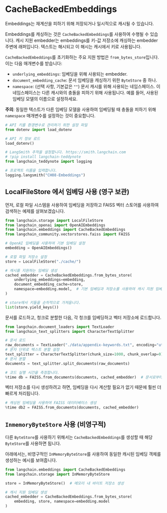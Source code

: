 # CacheBackedEmbeddings

Embeddings는 재계산을 피하기 위해 저장되거나 일시적으로 캐시될 수 있습니다.

Embeddings를 캐싱하는 것은 `CacheBackedEmbeddings`를 사용하여 수행될 수 있습니다. 캐시 지원 embedder는 embeddings를 키-값 저장소에 캐싱하는 embedder 주변에 래퍼입니다. 텍스트는 해시되고 이 해시는 캐시에서 키로 사용됩니다.

`CacheBackedEmbeddings`를 초기화하는 주요 지원 방법은 `from_bytes_store`입니다. 이는 다음 매개변수를 받습니다:

- `underlying_embeddings`: 임베딩을 위해 사용되는 embedder.
- `document_embedding_cache`: 문서 임베딩을 캐싱하기 위한 `ByteStore` 중 하나.
- `namespace`: (선택 사항, 기본값은 `""`) 문서 캐시를 위해 사용되는 네임스페이스. 이 네임스페이스는 다른 캐시와의 충돌을 피하기 위해 사용됩니다. 예를 들어, 사용된 임베딩 모델의 이름으로 설정하세요.

**주의**: 동일한 텍스트가 다른 임베딩 모델을 사용하여 임베딩될 때 충돌을 피하기 위해 `namespace` 매개변수를 설정하는 것이 중요합니다.

```python
# API 키를 환경변수로 관리하기 위한 설정 파일
from dotenv import load_dotenv

# API 키 정보 로드
load_dotenv()
```

```python
# LangSmith 추적을 설정합니다. https://smith.langchain.com
# !pip install langchain-teddynote
from langchain_teddynote import logging

# 프로젝트 이름을 입력합니다.
logging.langsmith("CH08-Embeddings")
```

## LocalFileStore 에서 임베딩 사용 (영구 보관)

먼저, 로컬 파일 시스템을 사용하여 임베딩을 저장하고 FAISS 벡터 스토어를 사용하여 검색하는 예제를 살펴보겠습니다.

```python
from langchain.storage import LocalFileStore
from langchain_openai import OpenAIEmbeddings
from langchain.embeddings import CacheBackedEmbeddings
from langchain_community.vectorstores.faiss import FAISS

# OpenAI 임베딩을 사용하여 기본 임베딩 설정
embedding = OpenAIEmbeddings()

# 로컬 파일 저장소 설정
store = LocalFileStore("./cache/")

# 캐시를 지원하는 임베딩 생성
cached_embedder = CacheBackedEmbeddings.from_bytes_store(
    underlying_embeddings=embedding,
    document_embedding_cache=store,
    namespace=embedding.model,  # 기본 임베딩과 저장소를 사용하여 캐시 지원 임베딩을 생성
)
```

```python
# store에서 키들을 순차적으로 가져옵니다.
list(store.yield_keys())
```

문서를 로드하고, 청크로 분할한 다음, 각 청크를 임베딩하고 벡터 저장소에 로드합니다.

```python
from langchain.document_loaders import TextLoader
from langchain_text_splitters import CharacterTextSplitter

# 문서 로드
raw_documents = TextLoader("./data/appendix-keywords.txt", encoding="utf-8").load()
# 문자 단위로 텍스트 분할 설정
text_splitter = CharacterTextSplitter(chunk_size=1000, chunk_overlap=0)
# 문서 분할
documents = text_splitter.split_documents(raw_documents)
```

```python
# 코드 실행 시간을 측정합니다.
%time db = FAISS.from_documents(documents, cached_embedder)  # 문서로부터 FAISS 데이터베이스 생성
```

벡터 저장소를 다시 생성하려고 하면, 임베딩을 다시 계산할 필요가 없기 때문에 훨씬 더 빠르게 처리됩니다.

```python
# 캐싱된 임베딩을 사용하여 FAISS 데이터베이스 생성
%time db2 = FAISS.from_documents(documents, cached_embedder)
```

## `InmemoryByteStore` 사용 (비영구적)

다른 `ByteStore`를 사용하기 위해서는 `CacheBackedEmbeddings`를 생성할 때 해당 `ByteStore`를 사용하면 됩니다.

아래에서는, 비영구적인 `InMemoryByteStore`를 사용하여 동일한 캐시된 임베딩 객체를 생성하는 예시를 보여줍니다.

```python
from langchain.embeddings import CacheBackedEmbeddings
from langchain.storage import InMemoryByteStore

store = InMemoryByteStore()  # 메모리 내 바이트 저장소 생성

# 캐시 지원 임베딩 생성
cached_embedder = CacheBackedEmbeddings.from_bytes_store(
    embedding, store, namespace=embedding.model
)
```

